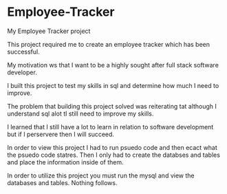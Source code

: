 # Employee-Tracker

My Employee Tracker project

This project required me to create an employee tracker which has been successful.

My motivation ws that I want to be a highly sought after full stack software developer.

I built this project to test my skills in sql and determine how much I need to improve.

The problem that building this project solved was reiterating tat although I understand sql alot tI still need to improve my skills.

I learned that I still have a lot to learn in relation to software development but if I perservere then I will succeed.

In order to view this project I had to run psuedo code and then ecact what the psuedo code statres. Then I only had to create the databses and tables and place the information inside of them.

In order to utilize this project you must run the mysql and view the databases and tables. Nothing follows.



